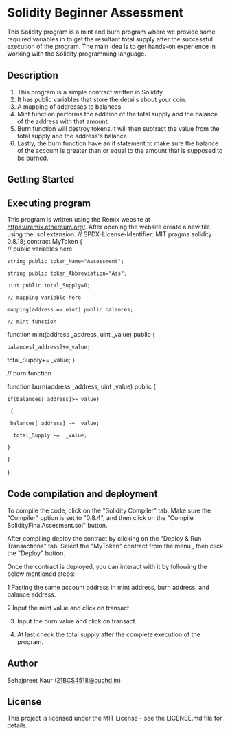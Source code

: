
# Solidity Beginner Assessment
This Solidity program is a mint and burn program where we provide some required variables in to get the resultant total supply after the successful execution of the program. The main idea is to get hands-on experience in working with the Solidity programming language. 


## Description
1. This program is a simple contract written in Solidity.
2. It has public variables that store the details about your coin.
3. A mapping of addresses to balances.
4. Mint function performs the addition of the total supply and the balance of the address with that amount.
5. Burn function will destroy tokens.It will then subtract the value from the total supply and the address's balance.
6. Lastly, the burn function have an if statement to make sure the balance of the account is greater than or equal to the amount that is supposed to be burned.


## Getting Started
## Executing program
This program is written using the Remix website at https://remix.ethereum.org/.
After opening the website create a new file using the .sol extension.
// SPDX-License-Identifier: MIT
pragma solidity 0.8.18;
contract MyToken {   
    // public variables here
   
    string public token_Name="Assessment";
  
    string public token_Abbreviation="Ass";

    uint public total_Supply=0;

    // mapping variable here

    mapping(address => uint) public balances;

    // mint function

   function mint(address _address, uint _value) public {

    balances[_address]+=_value;

   total_Supply+= _value;
     }
  
   // burn function

   function burn(address _address, uint _value) public {

    if(balances[_address]>=_value)

     {

     balances[_address] -= _value;

      total_Supply -=  _value;

    }

    }
 
  }



## Code compilation and deployment
To compile the code, click on the "Solidity Compiler" tab. Make sure the "Compiler" option is set to "0.8.4", and then click on the "Compile SolidityFinalAssesment.sol" button.

After compiling,deploy the contract by clicking on the "Deploy & Run Transactions" tab. Select the "MyToken" contract from the menu , then click the "Deploy" button.

Once the contract is deployed, you can interact with it by following the below mentioned steps:

1 Pasting the  same account address in mint address, burn address, and balance address.

2 Input the mint value and click on transact.

3. Input the burn value and click on transact.

4. At last check the total supply after the complete execution of the program.

## Author
Sehajpreet Kaur
(21BCS4518@cuchd.in)
## License
This project is licensed under the MIT License - see the LICENSE.md file for details.
